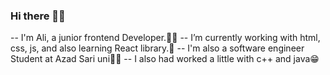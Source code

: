 ### Hi there 👋😃

-- I'm Ali, a junior frontend Developer.👨‍💻
-- I’m currently working with html, css, js, and also learning React library.👀
-- I'm also a software engineer Student at Azad Sari uni👨‍🎓
-- I also had worked a little with c++ and java😁

